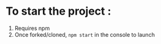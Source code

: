 # To start the project :

1. Requires npm  
1. Once forked/cloned, `npm start` in the console to launch
